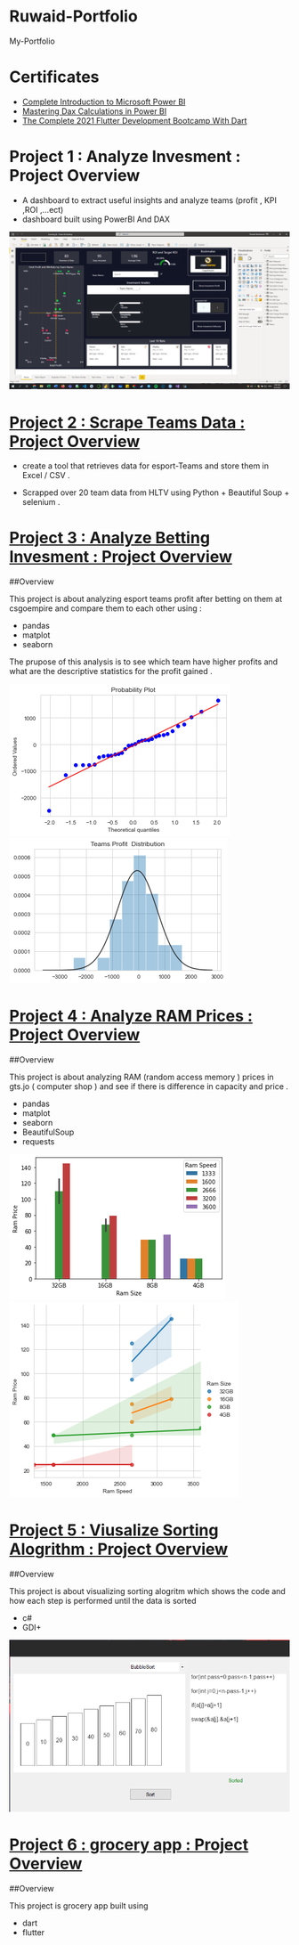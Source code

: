# Ruwaid-Portfolio
My-Portfolio 


# Certificates 

* [Complete Introduction to Microsoft Power BI](https://www.udemy.com/certificate/UC-8fb2c60f-007f-4441-9fba-05c787c8e1cb/)
* [Mastering Dax Calculations in Power BI](https://www.udemy.com/certificate/UC-bcb868dc-bd53-4b34-a9d7-018f53083a4c/)
* [The Complete 2021 Flutter Development Bootcamp With Dart](https://www.udemy.com/certificate/UC-2547727e-999c-4fad-98f0-bca136f8d110/)





# Project 1 : Analyze Invesment : Project Overview

* A dashboard to extract useful insights and analyze teams (profit , KPI ,ROI ,...ect) 
* dashboard built using PowerBI And DAX 

![](/images/powerbi.png)









# [Project 2 : Scrape Teams Data : Project Overview](https://github.com/RuwaidRul3s/HLTV_Scrapper)

* create a tool that retrieves data for esport-Teams  and store them in Excel / CSV .

* Scrapped over 20 team data from HLTV using Python  +  Beautiful Soup  + selenium . 



# [Project 3 : Analyze Betting Invesment : Project Overview](https://github.com/RuwaidRul3s/Betting_Invesment)

##Overview 

This project is about analyzing  esport teams  profit after betting on them at csgoempire and compare them to each other using : 

* pandas
* matplot
* seaborn

The prupose of this analysis is to see which team have higher profits and what are the descriptive statistics for the profit gained .

![](/images/plot1.png)
![](/images/plot2.png)



# [Project 4 : Analyze RAM Prices  : Project Overview](https://github.com/RuwaidRul3s/RAM-Analyzer)

##Overview 

This project is about analyzing RAM (random access memory ) prices in gts.jo ( computer shop ) and see if there is difference in capacity and price .

* pandas
* matplot
* seaborn
* BeautifulSoup
* requests


![](/images/plot3.png)
![](/images/plot4.png)




# [Project 5 : Viusalize Sorting Alogrithm : Project Overview](https://github.com/RuwaidRul3s/Algorithm_Visualization)

##Overview 

This project is about visualizing sorting alogritm which shows the code and how each step is performed until the data is sorted 

* c#
* GDI+

![](/images/sort.png)


# [Project 6 :  grocery app : Project Overview](https://github.com/RuwaidRul3s/flutter-grocery-app-)

##Overview 

This project is grocery app built using 

* dart
* flutter 









